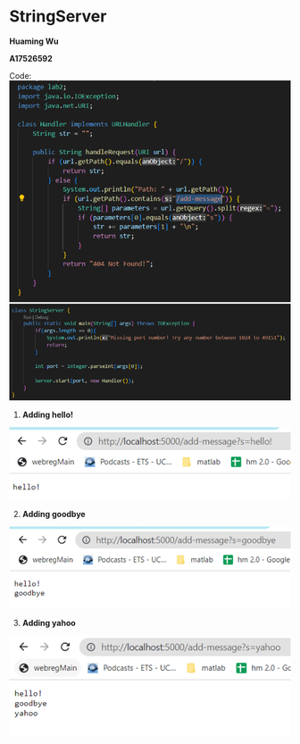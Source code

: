 # StringServer
**Huaming Wu**

**A17526592**

Code:
![Image](lab2_code1.png)
![Image](lab2_code2.png)

1. **Adding hello!**

![Image](Lab2_1.png)

2. **Adding goodbye**

![Image](lab2_2.png)

3. **Adding yahoo**

![Image](lab2_3.png)
